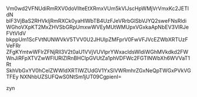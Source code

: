 Vm0wd2VFNUdiRmRXV0doVllteEtXRmxVUm5kVlJscHpWMjVrVmxKc2JETldN
blF3VjBaS2RHVkljRmRXCk0yaHlWbTB4UzFJeVRrbGlSbVJYQ2sweFNsRldi
WGhoVXpKT2MxZHVSbGRpUmxwWVEyMUtWMUpxVGxkaApNbEV3VlRJeFVtVldV
bkppUm1ScFVtNUNWVkV5TVV0U2JHUlpZMFprV0FwVFJVcEZWbXRTUzFVeFRr
ZFgKYmtwWFlrZFNjRll3V2t0aU1VVjVUVlprYWxacldsWldiWGhMVkdkd2FW
WnJiRFpXTVZwWFlURlZlRnBHClpGVUtZa1phVDFWc2FGTlNWbXh6WVVaT1Rt
SkhVbGxYV0hCelZWWldXRTlWZUdGV1YxSlVWRmhrZGxNeQpTWGxPVkVGTFEy
NXNhbUZSUFQwS0NtSm1jUT09CgpienI=

zyn